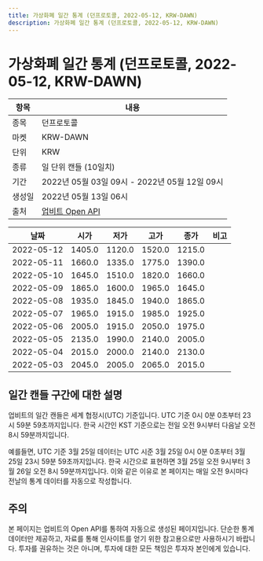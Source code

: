 ```yaml
---
title: 가상화폐 일간 통계 (던프로토콜, 2022-05-12, KRW-DAWN)
description: 가상화폐 일간 통계 (던프로토콜, 2022-05-12, KRW-DAWN)
---
```



가상화폐 일간 통계 (던프로토콜, 2022-05-12, KRW-DAWN)
===

|항목|내용|
|--|--|
|종목|던프로토콜|
|마켓|KRW-DAWN|
|단위|KRW|
|종류|일 단위 캔들 (10일치)|
|기간|2022년 05월 03일 09시 - 2022년 05월 12일 09시|
|생성일|2022년 05월 13일 06시|
|출처|[업비트 Open API](https://docs.upbit.com)|


|날짜|시가|저가|고가|종가|비고|
|--|--|--|--|--|--|
|2022-05-12|1405.0|1120.0|1520.0|1215.0|    |
|2022-05-11|1660.0|1335.0|1775.0|1390.0|    |
|2022-05-10|1645.0|1510.0|1820.0|1660.0|    |
|2022-05-09|1865.0|1600.0|1965.0|1645.0|    |
|2022-05-08|1935.0|1845.0|1940.0|1865.0|    |
|2022-05-07|1965.0|1915.0|1985.0|1925.0|    |
|2022-05-06|2005.0|1915.0|2050.0|1975.0|    |
|2022-05-05|2135.0|1990.0|2140.0|2005.0|    |
|2022-05-04|2015.0|2000.0|2140.0|2130.0|    |
|2022-05-03|2045.0|2005.0|2065.0|2015.0|    |


일간 캔들 구간에 대한 설명
---


업비트의 일간 캔들은 세계 협정시(UTC) 기준입니다. 
UTC 기준 0시 0분 0초부터 23시 59분 59초까지입니다. 
한국 시간인 KST 기준으로는 전일 오전 9시부터 다음날 오전 8시 59분까지입니다. 


예를들면, UTC 기준 3월 25일 데이터는 UTC 시준 3월 25일 0시 0분 0초부터 3월 25일 23시 59분 59초까지입니다. 
한국 시간으로 표현하면 3월 25일 오전 9시부터 3월 26일 오전 8시 59분까지입니다. 
이와 같은 이유로 본 페이지는 매일 오전 9시마다 전날의 통계 데이터를 자동으로 작성합니다. 


주의
---


본 페이지는 업비트의 Open API를 통하여 자동으로 생성된 페이지입니다. 
단순한 통계 데이터만 제공하고, 자료를 통해 인사이트를 얻기 위한 참고용으로만 사용하시기 바랍니다. 
투자를 권유하는 것은 아니며, 투자에 대한 모든 책임은 투자자 본인에게 있습니다. 
